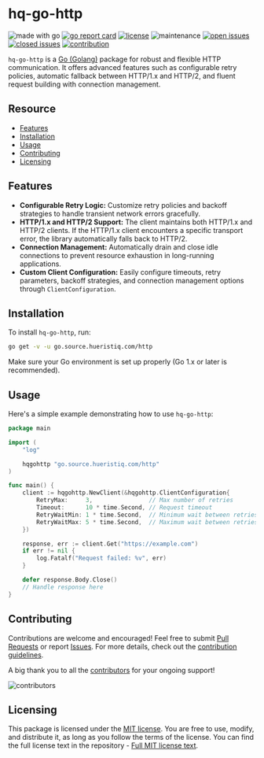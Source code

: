 # hq-go-http

![made with go](https://img.shields.io/badge/made%20with-Go-1E90FF.svg) [![go report card](https://goreportcard.com/badge/github.com/hueristiq/hq-go-http)](https://goreportcard.com/report/github.com/hueristiq/hq-go-http) [![license](https://img.shields.io/badge/license-MIT-gray.svg?color=1E90FF)](https://github.com/hueristiq/hq-go-http/blob/master/LICENSE) ![maintenance](https://img.shields.io/badge/maintained%3F-yes-1E90FF.svg) [![open issues](https://img.shields.io/github/issues-raw/hueristiq/hq-go-http.svg?style=flat&color=1E90FF)](https://github.com/hueristiq/hq-go-http/issues?q=is:issue+is:open) [![closed issues](https://img.shields.io/github/issues-closed-raw/hueristiq/hq-go-http.svg?style=flat&color=1E90FF)](https://github.com/hueristiq/hq-go-http/issues?q=is:issue+is:closed) [![contribution](https://img.shields.io/badge/contributions-welcome-1E90FF.svg)](https://github.com/hueristiq/hq-go-http/blob/master/CONTRIBUTING.md)

`hq-go-http` is a [Go (Golang)](http://golang.org/) package for robust and flexible HTTP communication. It offers advanced features such as configurable retry policies, automatic fallback between HTTP/1.x and HTTP/2, and fluent request building with connection management.

## Resource

- [Features](#features)
- [Installation](#installation)
- [Usage](#usage)
- [Contributing](#contributing)
- [Licensing](#licensing)

## Features

- **Configurable Retry Logic:** Customize retry policies and backoff strategies to handle transient network errors gracefully.
- **HTTP/1.x and HTTP/2 Support:** The client maintains both HTTP/1.x and HTTP/2 clients. If the HTTP/1.x client encounters a specific transport error, the library automatically falls back to HTTP/2.
- **Connection Management:** Automatically drain and close idle connections to prevent resource exhaustion in long-running applications.
- **Custom Client Configuration:** Easily configure timeouts, retry parameters, backoff strategies, and connection management options through `ClientConfiguration`.

## Installation

To install `hq-go-http`, run:

```bash
go get -v -u go.source.hueristiq.com/http
```

Make sure your Go environment is set up properly (Go 1.x or later is recommended).

## Usage

Here's a simple example demonstrating how to use `hq-go-http`:

```go
package main

import (
	"log"

	hqgohttp "go.source.hueristiq.com/http"
)

func main() {
	client := hqgohttp.NewClient(&hqgohttp.ClientConfiguration{
		RetryMax:     3,                // Max number of retries
		Timeout:      10 * time.Second, // Request timeout
		RetryWaitMin: 1 * time.Second,  // Minimum wait between retries
		RetryWaitMax: 5 * time.Second,  // Maximum wait between retries
	})

	response, err := client.Get("https://example.com")
	if err != nil {
		log.Fatalf("Request failed: %v", err)
	}

	defer response.Body.Close()
	// Handle response here
}
```

## Contributing

Contributions are welcome and encouraged! Feel free to submit [Pull Requests](https://github.com/hueristiq/hq-go-http/pulls) or report [Issues](https://github.com/hueristiq/hq-go-http/issues). For more details, check out the [contribution guidelines](https://github.com/hueristiq/hq-go-http/blob/master/CONTRIBUTING.md).

A big thank you to all the [contributors](https://github.com/hueristiq/hq-go-http/graphs/contributors) for your ongoing support!

![contributors](https://contrib.rocks/image?repo=hueristiq/hq-go-http&max=500)

## Licensing

This package is licensed under the [MIT license](https://opensource.org/license/mit). You are free to use, modify, and distribute it, as long as you follow the terms of the license. You can find the full license text in the repository - [Full MIT license text](https://github.com/hueristiq/hq-go-http/blob/master/LICENSE).